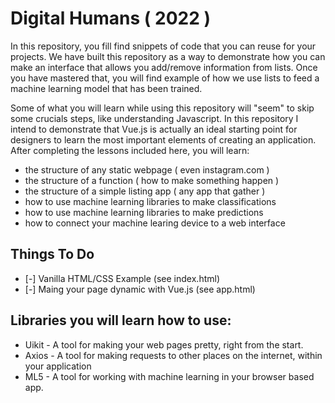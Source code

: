 # Digital Humans ( 2022 )

In this repository, you fill find snippets of code that you can reuse for your projects. We have built this repository as a way to demonstrate how you can make an interface that allows you add/remove information from lists. Once you have mastered that, you will find example of how we use lists to feed a machine learning model that has been trained. 

Some of what you will learn while using this repository will "seem" to skip some crucials steps, like understanding Javascript. In this repository I intend to demonstrate that Vue.js is actually an ideal starting point for designers
to learn the most important elements of creating an application. After completing the lessons included here, you will learn:

- the structure of any static webpage ( even instagram.com )
- the structure of a function ( how to make something happen )
- the structure of a simple listing app ( any app that gather )
- how to use machine learning libraries to make classifications
- how to use machine learning libraries to make predictions
- how to connect your machine learing device to a web interface

## Things To Do

- [-] Vanilla HTML/CSS Example (see index.html)
- [-] Maing your page dynamic with Vue.js (see app.html)


## Libraries you will learn how to use:
- Uikit - A tool for making your web pages pretty, right from the start.
- Axios - A tool for making requests to other places on the internet, within your application
- ML5 - A tool for working with machine learning in your browser based app.
